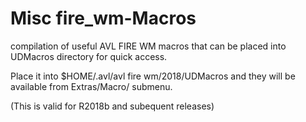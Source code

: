 # Misc fire_wm-Macros

compilation of useful AVL FIRE WM macros that can be placed into UDMacros directory for quick access.

Place it into $HOME/.avl/avl fire wm/2018/UDMacros and they will be available from Extras/Macro/ submenu.

(This is valid for R2018b and subequent releases)